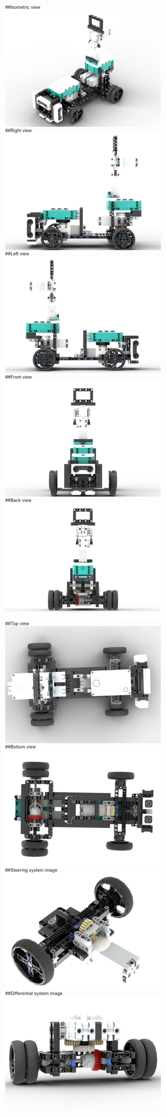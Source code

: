 ##Isometric view
![TEST!](W15.png)
##Right view
![TEST!](W15-right-view.png)
##Left view
![TEST!](W15-left-view.png)
##Front view
![TEST!](W15-front-view.png)
##Back view
![TEST!](W15-back-view.png)
##Top view
![TEST!](W15-top-view.png)
##Bottom view
![TEST!](W15-bottom-view.png)
##Steering system image
![TEST!](steering-system.png)
##Differential system image
![TEST!](DIFFERENTIAL-SYSTEM.png)
